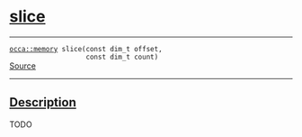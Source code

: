 
<h1 id="slice">
 <a href="#/api/memory/slice" class="anchor">
   <span>slice</span>
  </a>
</h1>

<div class="signature">

<hr>

  <div class="definition-container">
    <div class="definition">
      <code><a href="#/api/memory/">occa::memory</a> slice(<span class="token keyword">const</span> <span class="token keyword">dim_t</span> offset,
                   <span class="token keyword">const</span> <span class="token keyword">dim_t</span> count)</code>
      <div class="flex-spacing"></div>
      <a href="https://github.com/libocca/occa/blob/6aadf694/include/occa/core/memory.hpp#L166" target="_blank">Source</a>
    </div>
    
  </div>

  <hr>
</div>


<h2 id="description">
 <a href="#/api/memory/slice?id=description" class="anchor">
   <span>Description</span>
  </a>
</h2>

TODO
